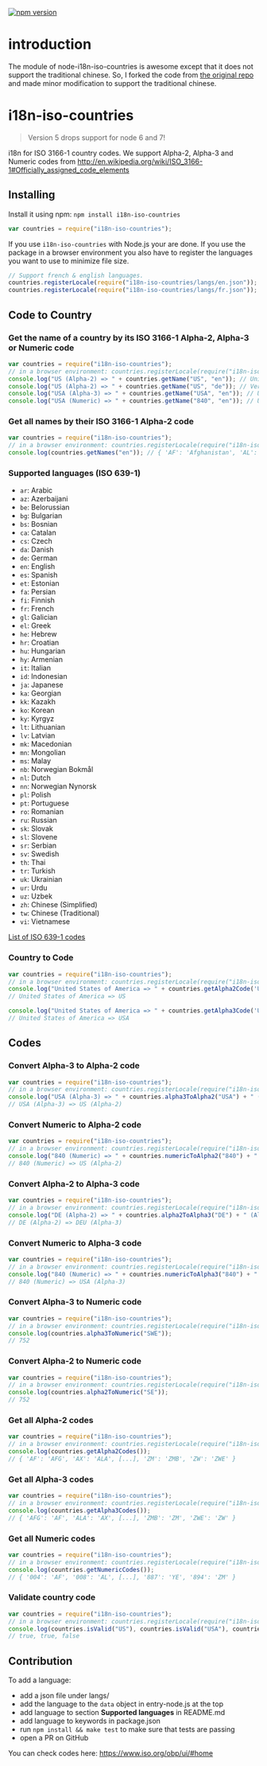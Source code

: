 [![npm version](https://badge.fury.io/js/%40ntpu%2Fi18n-iso-countries.svg)](https://badge.fury.io/js/%40ntpu%2Fi18n-iso-countries)

# introduction
The module of node-i18n-iso-countries is awesome except that it does not support the traditional chinese. So, I forked the code from [the original repo](https://github.com/michaelwittig/node-i18n-iso-countries) and made minor modification to support the traditional chinese.

# i18n-iso-countries

> Version 5 drops support for node 6 and 7!

i18n for ISO 3166-1 country codes. We support Alpha-2, Alpha-3 and Numeric codes from <http://en.wikipedia.org/wiki/ISO_3166-1#Officially_assigned_code_elements>

## Installing

Install it using npm: `npm install i18n-iso-countries`

```javascript
var countries = require("i18n-iso-countries");
```

If you use `i18n-iso-countries` with Node.js your are done. If you use the package in a browser environment you also have to register the languages you want to use to minimize file size.

```javascript
// Support french & english languages.
countries.registerLocale(require("i18n-iso-countries/langs/en.json"));
countries.registerLocale(require("i18n-iso-countries/langs/fr.json"));
```

## Code to Country

### Get the name of a country by its ISO 3166-1 Alpha-2, Alpha-3 or Numeric code

```javascript
var countries = require("i18n-iso-countries");
// in a browser environment: countries.registerLocale(require("i18n-iso-countries/langs/en.json"));
console.log("US (Alpha-2) => " + countries.getName("US", "en")); // United States of America
console.log("US (Alpha-2) => " + countries.getName("US", "de")); // Vereinigte Staaten von Amerika
console.log("USA (Alpha-3) => " + countries.getName("USA", "en")); // United States of America
console.log("USA (Numeric) => " + countries.getName("840", "en")); // United States of America
```

### Get all names by their ISO 3166-1 Alpha-2 code

```javascript
var countries = require("i18n-iso-countries");
// in a browser environment: countries.registerLocale(require("i18n-iso-countries/langs/en.json"));
console.log(countries.getNames("en")); // { 'AF': 'Afghanistan', 'AL': 'Albania', [...], 'ZM': 'Zambia', 'ZW': 'Zimbabwe' }
```

### Supported languages (ISO 639-1)

-   `ar`: Arabic
-   `az`: Azerbaijani
-   `be`: Belorussian
-   `bg`: Bulgarian
-   `bs`: Bosnian
-   `ca`: Catalan
-   `cs`: Czech
-   `da`: Danish
-   `de`: German
-   `en`: English
-   `es`: Spanish
-   `et`: Estonian
-   `fa`: Persian
-   `fi`: Finnish
-   `fr`: French
-   `gl`: Galician
-   `el`: Greek
-   `he`: Hebrew
-   `hr`: Croatian
-   `hu`: Hungarian
-   `hy`: Armenian
-   `it`: Italian
-   `id`: Indonesian
-   `ja`: Japanese
-   `ka`: Georgian
-   `kk`: Kazakh
-   `ko`: Korean
-   `ky`: Kyrgyz
-   `lt`: Lithuanian
-   `lv`: Latvian
-   `mk`: Macedonian
-   `mn`: Mongolian
-   `ms`: Malay
-   `nb`: Norwegian Bokmål
-   `nl`: Dutch
-   `nn`: Norwegian Nynorsk
-   `pl`: Polish
-   `pt`: Portuguese
-   `ro`: Romanian
-   `ru`: Russian
-   `sk`: Slovak
-   `sl`: Slovene
-   `sr`: Serbian
-   `sv`: Swedish
-   `th`: Thai
-   `tr`: Turkish
-   `uk`: Ukrainian
-   `ur`: Urdu
-   `uz`: Uzbek
-   `zh`: Chinese (Simplified)
-   `tw`: Chinese (Traditional)
-   `vi`: Vietnamese

[List of ISO 639-1 codes](https://en.wikipedia.org/wiki/List_of_ISO_639-1_codes)

### Country to Code

```javascript
var countries = require("i18n-iso-countries");
// in a browser environment: countries.registerLocale(require("i18n-iso-countries/langs/en.json"));
console.log("United States of America => " + countries.getAlpha2Code('United States of America', 'en'));
// United States of America => US

console.log("United States of America => " + countries.getAlpha3Code('United States of America', 'en'));
// United States of America => USA
```

## Codes

### Convert Alpha-3 to Alpha-2 code

```javascript
var countries = require("i18n-iso-countries");
// in a browser environment: countries.registerLocale(require("i18n-iso-countries/langs/en.json"));
console.log("USA (Alpha-3) => " + countries.alpha3ToAlpha2("USA") + " (Alpha-2)");
// USA (Alpha-3) => US (Alpha-2)
```

### Convert Numeric to Alpha-2 code

```javascript
var countries = require("i18n-iso-countries");
// in a browser environment: countries.registerLocale(require("i18n-iso-countries/langs/en.json"));
console.log("840 (Numeric) => " + countries.numericToAlpha2("840") + " (Alpha-2)");
// 840 (Numeric) => US (Alpha-2)
```

### Convert Alpha-2 to Alpha-3 code

```javascript
var countries = require("i18n-iso-countries");
// in a browser environment: countries.registerLocale(require("i18n-iso-countries/langs/en.json"));
console.log("DE (Alpha-2) => " + countries.alpha2ToAlpha3("DE") + " (Alpha-3)");
// DE (Alpha-2) => DEU (Alpha-3)
```

### Convert Numeric to Alpha-3 code

```javascript
var countries = require("i18n-iso-countries");
// in a browser environment: countries.registerLocale(require("i18n-iso-countries/langs/en.json"));
console.log("840 (Numeric) => " + countries.numericToAlpha3("840") + " (Alpha-3)");
// 840 (Numeric) => USA (Alpha-3)
```

### Convert Alpha-3 to Numeric code

```javascript
var countries = require("i18n-iso-countries");
// in a browser environment: countries.registerLocale(require("i18n-iso-countries/langs/en.json"));
console.log(countries.alpha3ToNumeric("SWE"));
// 752
```

### Convert Alpha-2 to Numeric code

```javascript
var countries = require("i18n-iso-countries");
// in a browser environment: countries.registerLocale(require("i18n-iso-countries/langs/en.json"));
console.log(countries.alpha2ToNumeric("SE"));
// 752
```

### Get all Alpha-2 codes

```javascript
var countries = require("i18n-iso-countries");
// in a browser environment: countries.registerLocale(require("i18n-iso-countries/langs/en.json"));
console.log(countries.getAlpha2Codes());
// { 'AF': 'AFG', 'AX': 'ALA', [...], 'ZM': 'ZMB', 'ZW': 'ZWE' }
```

### Get all Alpha-3 codes

```javascript
var countries = require("i18n-iso-countries");
// in a browser environment: countries.registerLocale(require("i18n-iso-countries/langs/en.json"));
console.log(countries.getAlpha3Codes());
// { 'AFG': 'AF', 'ALA': 'AX', [...], 'ZMB': 'ZM', 'ZWE': 'ZW' }
```

### Get all Numeric codes

```javascript
var countries = require("i18n-iso-countries");
// in a browser environment: countries.registerLocale(require("i18n-iso-countries/langs/en.json"));
console.log(countries.getNumericCodes());
// { '004': 'AF', '008': 'AL', [...], '887': 'YE', '894': 'ZM' }
```

### Validate country code

```javascript
var countries = require("i18n-iso-countries");
// in a browser environment: countries.registerLocale(require("i18n-iso-countries/langs/en.json"));
console.log(countries.isValid("US"), countries.isValid("USA"), countries.isValid("XX"));
// true, true, false
```

## Contribution

To add a language:

-   add a json file under langs/
-   add the language to the `data` object in entry-node.js at the top
-   add language to section **Supported languages** in README.md
-   add language to keywords in package.json
-   run `npm install && make test` to make sure that tests are passing
-   open a PR on GitHub

You can check codes here: https://www.iso.org/obp/ui/#home
